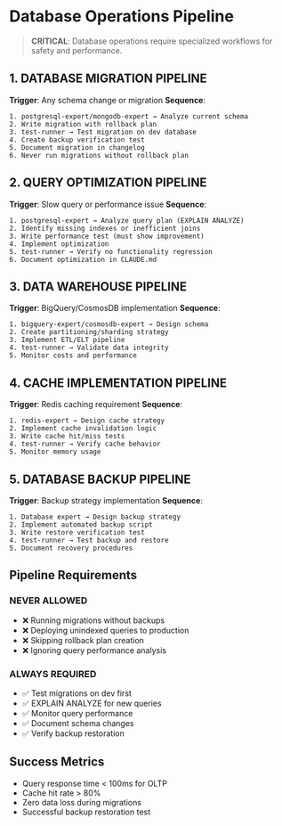# Database Operations Pipeline

> **CRITICAL**: Database operations require specialized workflows for safety and performance.

## 1. DATABASE MIGRATION PIPELINE

**Trigger**: Any schema change or migration
**Sequence**:
```
1. postgresql-expert/mongodb-expert → Analyze current schema
2. Write migration with rollback plan
3. test-runner → Test migration on dev database
4. Create backup verification test
5. Document migration in changelog
6. Never run migrations without rollback plan
```

## 2. QUERY OPTIMIZATION PIPELINE

**Trigger**: Slow query or performance issue
**Sequence**:
```
1. postgresql-expert → Analyze query plan (EXPLAIN ANALYZE)
2. Identify missing indexes or inefficient joins
3. Write performance test (must show improvement)
4. Implement optimization
5. test-runner → Verify no functionality regression
6. Document optimization in CLAUDE.md
```

## 3. DATA WAREHOUSE PIPELINE

**Trigger**: BigQuery/CosmosDB implementation
**Sequence**:
```
1. bigquery-expert/cosmosdb-expert → Design schema
2. Create partitioning/sharding strategy
3. Implement ETL/ELT pipeline
4. test-runner → Validate data integrity
5. Monitor costs and performance
```

## 4. CACHE IMPLEMENTATION PIPELINE

**Trigger**: Redis caching requirement
**Sequence**:
```
1. redis-expert → Design cache strategy
2. Implement cache invalidation logic
3. Write cache hit/miss tests
4. test-runner → Verify cache behavior
5. Monitor memory usage
```

## 5. DATABASE BACKUP PIPELINE

**Trigger**: Backup strategy implementation
**Sequence**:
```
1. Database expert → Design backup strategy
2. Implement automated backup script
3. Write restore verification test
4. test-runner → Test backup and restore
5. Document recovery procedures
```

## Pipeline Requirements

### NEVER ALLOWED
- ❌ Running migrations without backups
- ❌ Deploying unindexed queries to production
- ❌ Skipping rollback plan creation
- ❌ Ignoring query performance analysis

### ALWAYS REQUIRED
- ✅ Test migrations on dev first
- ✅ EXPLAIN ANALYZE for new queries
- ✅ Monitor query performance
- ✅ Document schema changes
- ✅ Verify backup restoration

## Success Metrics
- Query response time < 100ms for OLTP
- Cache hit rate > 80%
- Zero data loss during migrations
- Successful backup restoration test
